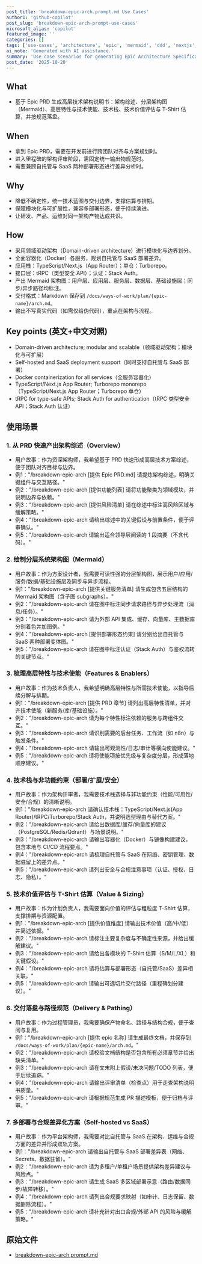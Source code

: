 ```yaml
---
post_title: 'breakdown-epic-arch.prompt.md Use Cases'
author1: 'github-copilot'
post_slug: 'breakdown-epic-arch-prompt-use-cases'
microsoft_alias: 'copilot'
featured_image: ''
categories: []
tags: ['use-cases', 'architecture', 'epic', 'mermaid', 'ddd', 'nextjs', 'turborepo', 'trpc', 'docker', 'saas']
ai_note: 'Generated with AI assistance.'
summary: 'Use case scenarios for generating Epic Architecture Specifications: overview, layered Mermaid diagrams, features & enablers, tech stack, value, and t-shirt sizing with deployment considerations.'
post_date: '2025-10-20'
---
```


<!-- markdownlint-disable MD041 -->

## What

- 基于 Epic PRD 生成高层技术架构说明书：架构综述、分层架构图（Mermaid）、高层特性与技术使能、技术栈、技术价值评估与 T-Shirt 估算，并按规范落盘。

## When

- 拿到 Epic PRD，需要在开发前进行跨团队对齐与方案规划时。
- 进入里程碑的架构评审阶段，需固定统一输出物规范时。
- 需要兼顾自托管与 SaaS 两种部署形态进行差异分析时。

## Why

- 降低不确定性，统一技术蓝图与交付边界，支撑估算与排期。
- 保障模块化与可扩展性，兼容多部署形态，便于持续演进。
- 让研发、产品、运维对同一架构产物达成共识。

## How

- 采用领域驱动架构（Domain-driven architecture）进行模块化与边界划分。
- 全面容器化（Docker）各服务，规划自托管与 SaaS 部署差异。
- 应用栈：TypeScript/Next.js（App Router）；单仓：Turborepo。
- 接口层：tRPC（类型安全 API）；认证：Stack Auth。
- 产出 Mermaid 架构图：用户层、应用层、服务层、数据层、基础设施层；同步/异步路径均标注。
- 交付格式：Markdown 保存到 `/docs/ways-of-work/plan/{epic-name}/arch.md`。
- 输出不写真实代码（如需仅给伪代码），重点在架构与流程。

## Key points (英文+中文对照)

- Domain-driven architecture; modular and scalable（领域驱动架构；模块化与可扩展）
- Self-hosted and SaaS deployment support（同时支持自托管与 SaaS 部署）
- Docker containerization for all services（全服务容器化）
- TypeScript/Next.js App Router; Turborepo monorepo（TypeScript/Next.js App Router；Turborepo 单仓）
- tRPC for type-safe APIs; Stack Auth for authentication（tRPC 类型安全 API；Stack Auth 认证）

## 使用场景

### 1. 从 PRD 快速产出架构综述（Overview）

- 用户故事：作为资深架构师，我希望基于 PRD 快速形成高层技术方案综述，便于团队对齐目标与边界。
- 例1："/breakdown-epic-arch [提供 Epic PRD.md] 请提炼架构综述，明确关键组件与交互路径。"
- 例2："/breakdown-epic-arch [提供功能列表] 请将功能聚类为领域模块，并说明边界与依赖。"
- 例3："/breakdown-epic-arch [提供风险清单] 请在综述中标注高风险区域与缓解策略。"
- 例4："/breakdown-epic-arch 请给出综述中的关键假设与前置条件，便于评审确认。"
- 例5："/breakdown-epic-arch 请输出适合领导层阅读的 1 段摘要（不含代码）。"

### 2. 绘制分层系统架构图（Mermaid）

- 用户故事：作为方案设计者，我需要可读性强的分层架构图，展示用户/应用/服务/数据/基础设施层及同步与异步流程。
- 例1："/breakdown-epic-arch [提供关键服务清单] 请生成包含五层结构的 Mermaid 架构图（含子图 subgraphs）。"
- 例2："/breakdown-epic-arch 请在图中标注同步请求路径与异步处理流（消息/任务）。"
- 例3："/breakdown-epic-arch 请为外部 API 集成、缓存、向量库、主数据库分别着色并加图例。"
- 例4："/breakdown-epic-arch [提供部署形态约束] 请分别给出自托管与 SaaS 两种部署变体图。"
- 例5："/breakdown-epic-arch 请在图中标注认证（Stack Auth）与鉴权流转的关键节点。"

### 3. 梳理高层特性与技术使能（Features & Enablers）

- 用户故事：作为技术负责人，我希望明确高层特性与所需技术使能，以指导后续分解与排期。
- 例1："/breakdown-epic-arch [提供 PRD 章节] 请列出高层特性清单，并对齐技术使能（新服务/库/基础设施）。"
- 例2："/breakdown-epic-arch 请为每个特性标注依赖的服务与跨组件交互。"
- 例3："/breakdown-epic-arch 请识别需要的后台任务、工作流（如 n8n）与触发条件。"
- 例4："/breakdown-epic-arch 请输出可观测性/日志/审计等横向使能建议。"
- 例5："/breakdown-epic-arch 请将使能项按优先级与复杂度分层，形成落地顺序建议。"

### 4. 技术栈与非功能约束（部署/扩展/安全）

- 用户故事：作为架构评审者，我需要技术栈选择与非功能约束（性能/可用性/安全/合规）的清晰说明。
- 例1："/breakdown-epic-arch 请确认技术栈：TypeScript/Next.js(App Router)/tRPC/Turborepo/Stack Auth，并说明选型理由与替代方案。"
- 例2："/breakdown-epic-arch 请给出数据库/缓存/向量库的建议（PostgreSQL/Redis/Qdrant）与场景说明。"
- 例3："/breakdown-epic-arch 请输出容器化（Docker）与镜像构建建议，包含本地与 CI/CD 流程要点。"
- 例4："/breakdown-epic-arch 请梳理自托管与 SaaS 在网络、密钥管理、数据驻留上的差异点。"
- 例5："/breakdown-epic-arch 请列出安全与合规注意事项（认证、授权、日志、隐私）。"

### 5. 技术价值评估与 T-Shirt 估算（Value & Sizing）

- 用户故事：作为计划负责人，我需要面向价值的评估与粗粒度 T-Shirt 估算，支撑排期与资源配置。
- 例1："/breakdown-epic-arch [提供价值维度] 请输出技术价值（高/中/低）并简述依据。"
- 例2："/breakdown-epic-arch 请标注主要复杂度与不确定性来源，并给出缓解建议。"
- 例3："/breakdown-epic-arch 请给出各模块的 T-Shirt 估算（S/M/L/XL）和关键假设。"
- 例4："/breakdown-epic-arch 请将估算与部署形态（自托管/SaaS）差异相关联。"
- 例5："/breakdown-epic-arch 请输出可选切片交付路径（里程碑划分建议）。"

### 6. 交付落盘与路径规范（Delivery & Pathing）

- 用户故事：作为过程管理员，我需要确保产物命名、路径与结构合规，便于查阅与复用。
- 例1："/breakdown-epic-arch [提供 epic 名称] 请生成最终文档，并保存到 `/docs/ways-of-work/plan/{epic-name}/arch.md`。"
- 例2："/breakdown-epic-arch 请校验文档结构是否包含所有必须章节并给出缺失清单。"
- 例3："/breakdown-epic-arch 请在文末附上假设/未决问题/TODO 列表，便于后续追踪。"
- 例4："/breakdown-epic-arch 请输出评审清单（检查点）用于走查架构说明书质量。"
- 例5："/breakdown-epic-arch 请根据规范生成 PR 描述模板，便于归档与评审。"

### 7. 多部署与合规差异化方案（Self-hosted vs SaaS）

- 用户故事：作为平台架构师，我需要对比自托管与 SaaS 在架构、运维与合规方面的差异并形成双轨方案。
- 例1："/breakdown-epic-arch 请输出自托管与 SaaS 部署差异表（网络、Secrets、数据驻留）。"
- 例2："/breakdown-epic-arch 请为多租户/单租户场景提供架构差异建议与风险点。"
- 例3："/breakdown-epic-arch 请生成 SaaS 多区域部署示意（路由/数据同步/故障转移）。"
- 例4："/breakdown-epic-arch 请列出合规要求映射（如审计、日志保留、数据删除流程）。"
- 例5："/breakdown-epic-arch 请补充针对出口合规/外部 API 的风险与缓解策略。"

## 原始文件

- [breakdown-epic-arch.prompt.md](../../prompts/breakdown-epic-arch.prompt.md)

